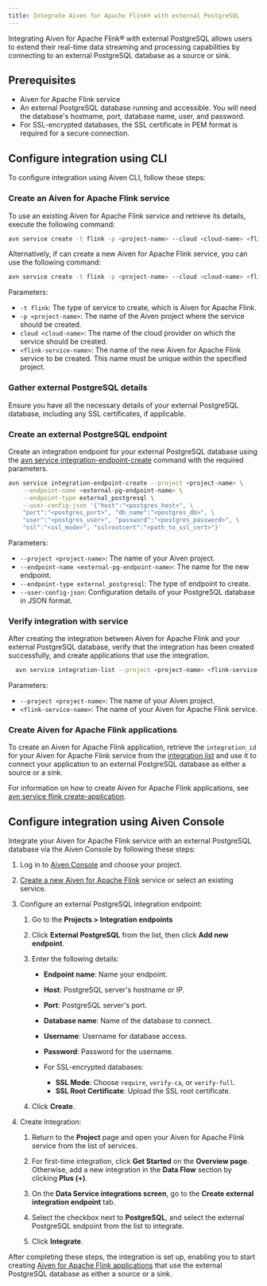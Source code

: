 ```yaml
---
title: Integrate Aiven for Apache Flink® with external PostgreSQL
---
```


Integrating Aiven for Apache Flink® with external PostgreSQL allows users to extend their real-time data streaming and processing capabilities by connecting to an external PostgreSQL database as a source or sink.

## Prerequisites

- Aiven for Apache Flink service
- An external PostgreSQL database running and accessible. You will need the database's
  hostname, port, database name, user, and password.
- For SSL-encrypted databases, the SSL certificate in PEM format is required for a secure connection.

## Configure integration using CLI​

To configure integration using Aiven CLI, follow these steps:

### Create an Aiven for Apache Flink service

To use an existing Aiven for Apache Flink service and retrieve its details,
execute the following command:

```bash
avn service create -t flink -p <project-name> --cloud <cloud-name> <flink-service-name>
```

Alternatively, if can create a new Aiven for Apache Flink service,
you can use the following command:

```bash
avn service create -t flink -p <project-name> --cloud <cloud-name> <flink-service-name>
```

Parameters:

- `-t flink`: The type of service to create, which is Aiven for Apache
  Flink.
- `-p <project-name>`: The name of the Aiven project where the service
  should be created.
- `cloud <cloud-name>`: The name of the cloud provider on which the
  service should be created.
- `<flink-service-name>`: The name of the new Aiven for Apache Flink
  service to be created. This name must be unique within the specified
  project.

### Gather external PostgreSQL details

Ensure you have all the necessary details of your external PostgreSQL database,
including any SSL certificates, if applicable.

### Create an external PostgreSQL endpoint

Create an integration endpoint for your external PostgreSQL database using the
[avn service integration-endpoint-create](/docs/tools/cli/service/integration#avn_service_integration_endpoint_create)
command with the required parameters.

```bash
avn service integration-endpoint-create --project <project-name> \
    --endpoint-name <external-pg-endpoint-name> \
    --endpoint-type external_postgresql \
    --user-config-json '{"host":"<postgres_host>", \
    "port":"<postgres_port>", "db_name":"<postgres_db>", \
    "user":"<postgres_user>", "password":"<postgres_password>", \
    "ssl":"<ssl_mode>", "sslrootcert":"<path_to_ssl_cert>"}'
```

Parameters:

- `--project <project-name>`: The name of your Aiven project.
- `--endpoint-name <external-pg-endpoint-name>`: The name for the new endpoint.
- `--endpoint-type external_postgresql`: The type of endpoint to create.
- `--user-config-json`: Configuration details of your PostgreSQL database in JSON format.

### Verify integration with service

After creating the integration between Aiven for Apache Flink and your external
PostgreSQL database, verify that the
integration has been created successfully, and create applications that
use the integration.

```bash
  avn service integration-list --project <project-name> <flink-service-name>
```

Parameters:
- `--project <project-name>`: The name of your Aiven project.
- `<flink-service-name>`: The name of your Aiven for Apache Flink service.


### Create Aiven for Apache Flink applications

To create an Aiven for Apache Flink application, retrieve the `integration_id` for
your Aiven for Apache Flink service from the
[integration list](docs/tools/cli/service/integration#avn_service_integration_list)
and use it to connect your application to an external PostgreSQL database as
either a source or a sink.

For information on how to create Aiven for Apache Flink applications, see
[avn service flink create-application](/docs/tools/cli/service/flink#avn%20service%20flink%20create-application).

## Configure integration using Aiven Console

Integrate your Aiven for Apache Flink service with an external PostgreSQL database
via the Aiven Console by following these steps:

1. Log in to [Aiven Console](https://console.aiven.io/) and choose your project.
1. [Create a new Aiven for Apache Flink](/docs/platform/howto/create_new_service)
   service or select an existing service.
1. Configure an external PostgreSQL integration endpoint:

   1. Go to the **Projects > Integration endpoints**
   1. Click **External PostgreSQL** from the list, then click **Add new endpoint**.
   1. Enter the following details:

      - **Endpoint name**: Name your endpoint.
      - **Host**: PostgreSQL server's hostname or IP.
      - **Port**: PostgreSQL server's port.
      - **Database name**: Name of the database to connect.
      - **Username**: Username for database access.
      - **Password**: Password for the username.
      - For SSL-encrypted databases:

        - **SSL Mode**: Choose `require`, `verify-ca`, or `verify-full`.
        - **SSL Root Certificate**: Upload the SSL root certificate.
   1. Click **Create**.
1. Create Integration:
   1. Return to the **Project** page and open your Aiven for Apache Flink service
     from the list of services.
   1. For first-time integration, click **Get Started** on the **Overview page**.
     Otherwise, add a new integration in the **Data Flow** section by clicking **Plus (+)**.
   1. On the **Data Service integrations screen**, go to the
     **Create external integration endpoint** tab.

   1. Select the checkbox next to **PostgreSQL**, and select the external PostgreSQL
     endpoint from the list to integrate.
   1. Click **Integrate**.

After completing these steps, the integration is set up,
enabling you to start creating [Aiven for Apache Flink applications](/docs/products/flink/howto/create-flink-applications)
that use the external PostgreSQL database as either a source or a sink.
